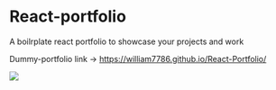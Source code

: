 # React-portfolio

A boilrplate react portfolio to showcase your projects and work


Dummy-portfolio link -> https://william7786.github.io/React-Portfolio/

![](test.gif)
